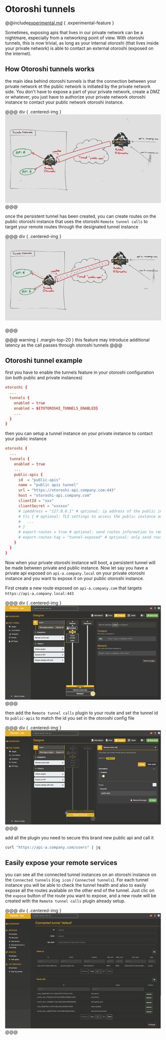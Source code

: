# Otoroshi tunnels

@@include[experimental.md](../../includes//experimental.md) { .experimental-feature }

Sometimes, exposing apis that lives in our private network can be a nightmare, especially from a networking point of view. 
With otoroshi tunnels, this is now trivial, as long as your internal otoroshi (that lives inside your private network) is able to contact an external otoroshi (exposed on the internet).

## How Otoroshi tunnels works

the main idea behind otoroshi tunnels is that the connection between your private network et the public network is initiated by the private network side. You don't have to expose a part of your private network, create a DMZ or whatever, you just have to authorize your private network otoroshi instance to contact your public network otoroshi instance.

@@@ div { .centered-img }
<img src="../../imgs/tunnel-creation.jpeg" />
@@@

once the persistent tunnel has been created, you can create routes on the public otoroshi instance that uses the otoroshi `Remote tunnel calls` to target your remote routes through the designated tunnel instance 


@@@ div { .centered-img }
<img src="../../imgs/tunnel-requests.jpeg" style="margin-bottom: 20px;" />
@@@

@@@ warning { .margin-top-20 }
this feature may introduce additional latency as the call passes through otoroshi tunnels
@@@

## Otoroshi tunnel example

first you have to enable the tunnels feature in your otoroshi configuration (on both public and private instances)

```conf
otoroshi {
  ...
  tunnels {
    enabled = true
    enabled = ${?OTOROSHI_TUNNELS_ENABLED}
    ...
  }
}
```

then you can setup a tunnel instance on your private instance to contact your public instance

```conf
otoroshi {
  ...
  tunnels {
    enabled = true
    ...
    public-apis {
      id  = "public-apis"
      name = "public apis tunnel"
      url = "https://otoroshi-api.company.com:443"
      host = "otoroshi-api.company.com"
      clientId = "xxx"
      clientSecret = "xxxxxx"
      # ipAddress = "127.0.0.1" # optional: ip address of the public instance admin api
      # tls { # optional: TLS settings to access the public instance admin api
      #   ... 
      # }
      # export-routes = true # optional: send routes information to remote otoroshi instance to facilitate remote route exposition
      # export-routes-tag = "tunnel-exposed" # optional: only send routes information if the route has this tag
    }
  }
}
```

Now when your private otoroshi instance will boot, a persistent tunnel will be made between private and public instance. 
Now let say you have a private api exposed on `api-a.company.local` on your private otoroshi instance and you want to expose it on your public otoroshi instance. 

First create a new route exposed on `api-a.company.com` that targets `https://api-a.company.local:443`

@@@ div { .centered-img }
<img src="../../imgs/tunnel-exposition.png" />
@@@

then add the `Remote tunnel calls` plugin to your route and set the tunnel id to `public-apis` to match the id you set in the otoroshi config file

@@@ div { .centered-img }
<img src="../../imgs/tunnel-plugin.png" />
@@@

add all the plugin you need to secure this brand new public api and call it

```sh
curl "https://api-a.company.com/users" | jq
```

## Easily expose your remote services

you can see all the connected tunnel instances on an otoroshi instance on the `Connected tunnels` (`Cog icon` / `Connected tunnels`). For each tunnel instance you will be able to check the tunnel health and also to easily expose all the routes available on the other end of the tunnel. Just clic on the `expose` button of the route you want to expose, and a new route will be created with the `Remote tunnel calls` plugin already setup.

@@@ div { .centered-img }
<img src="../../imgs/tunnel-expose.png" />
@@@
